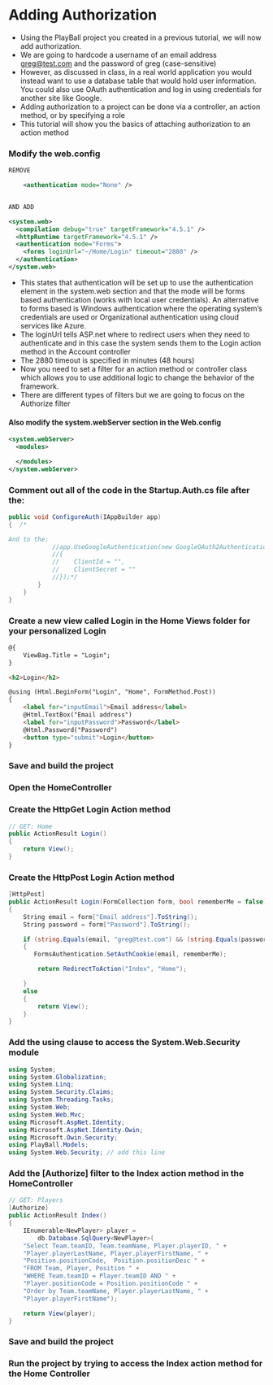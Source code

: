 # Adding Authorization

- Using the PlayBall project you created in a previous tutorial, we will now add authorization.
- We are going to hardcode a username of an email address greg@test.com and the password of greg (case-sensitive)
- However, as discussed in class, in a real world application you would instead want to use a database table that would hold user information. You could also use OAuth authentication and log in using credentials for another site like Google.
- Adding authorization to a project can be done via a controller, an action method, or by specifying a role
- This tutorial will show you the basics of attaching authorization to an action method


### Modify the web.config


```xml
REMOVE

    <authentication mode="None" />


AND ADD

<system.web>
  <compilation debug="true" targetFramework="4.5.1" />
  <httpRuntime targetFramework="4.5.1" />
  <authentication mode="Forms">
    <forms loginUrl="~/Home/Login" timeout="2880" />
  </authentication>
</system.web>
```

- This states that authentication will be set up to use the authentication element in the system.web section and that the mode will be forms based authentication (works with local user credentials). An alternative to forms based is Windows authentication where the operating system’s credentials are used or Organizational authentication using cloud services like Azure.
- The loginUrl tells ASP.net where to redirect users when they need to authenticate and in this case the system sends them to the Login action method in the Account controller
- The 2880 timeout is specified in minutes (48 hours)
- Now you need to set a filter for an action method or controller class which allows you to use additional logic to change the behavior of the framework.
- There are different types of filters but we are going to focus on the Authorize filter


#### Also modify the system.webServer section in the Web.config

```xml
<system.webServer>
  <modules>

  </modules>
</system.webServer>
```

### Comment out all of the code in the Startup.Auth.cs file after the:

```csharp
public void ConfigureAuth(IAppBuilder app)
{  /*

And to the:
            //app.UseGoogleAuthentication(new GoogleOAuth2AuthenticationOptions()
            //{
            //    ClientId = "",
            //    ClientSecret = ""
            //});*/
        }
    }
}
```

### Create a new view called Login in the Home Views folder for your personalized Login

```html
@{
    ViewBag.Title = "Login";
}

<h2>Login</h2>

@using (Html.BeginForm("Login", "Home", FormMethod.Post))
{
    <label for="inputEmail">Email address</label>
    @Html.TextBox("Email address")
    <label for="inputPassword">Password</label>
    @Html.Password("Password")
    <button type="submit">Login</button>
}
```


### Save and build the project


### Open the HomeController


### Create the HttpGet Login Action method

```csharp
// GET: Home
public ActionResult Login()
{
    return View();
}
```

### Create the HttpPost Login Action method
```csharp
[HttpPost]
public ActionResult Login(FormCollection form, bool rememberMe = false)
{
    String email = form["Email address"].ToString();
    String password = form["Password"].ToString();

    if (string.Equals(email, "greg@test.com") && (string.Equals(password, "greg")))
    {
       FormsAuthentication.SetAuthCookie(email, rememberMe);

        return RedirectToAction("Index", "Home");

    }
    else
    {
        return View();
    }
}
```

### Add the using clause to access the System.Web.Security module

```csharp
using System;
using System.Globalization;
using System.Linq;
using System.Security.Claims;
using System.Threading.Tasks;
using System.Web;
using System.Web.Mvc;
using Microsoft.AspNet.Identity;
using Microsoft.AspNet.Identity.Owin;
using Microsoft.Owin.Security;
using PlayBall.Models;
using System.Web.Security; // add this line
```

### Add the [Authorize] filter to the Index action method in the HomeController
```csharp
// GET: Players
[Authorize]
public ActionResult Index()
{
    IEnumerable<NewPlayer> player =
        db.Database.SqlQuery<NewPlayer>(
    "Select Team.teamID, Team.teamName, Player.playerID, " +
    "Player.playerLastName, Player.playerFirstName, " +
    "Position.positionCode,  Position.positionDesc " +
    "FROM Team, Player, Position " +
    "WHERE Team.teamID = Player.teamID AND " +
    "Player.positionCode = Position.positionCode " +
    "Order by Team.teamName, Player.playerLastName, " +
    "Player.playerFirstName");

    return View(player);
}
```

### Save and build the project


### Run the project by trying to access the Index action method for the Home Controller
